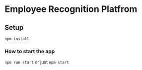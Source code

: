 # Employee Recognition Platfrom

## Setup

`npm install`

### How to start the app

`npm run start` or just `npm start`
